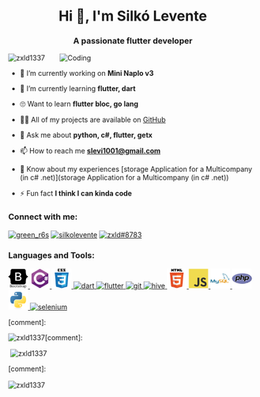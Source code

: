 
<h1 align="center">Hi 👋, I'm Silkó Levente</h1>
<h3 align="center">A passionate flutter developer</h3>

<img align="right" alt="Coding" width="400" src="https://cdn.dribbble.com/users/330915/screenshots/3587000/10_coding_dribbble.gif">

<p align="left"> <img src="https://komarev.com/ghpvc/?username=zxld1337&label=Profile%20views&color=0e75b6&style=flat" alt="zxld1337" /> </p>

- 🔭 I’m currently working on **Mini Naplo v3**

- 🌱 I’m currently learning **flutter, dart**

- 🙄 Want to learn **flutter bloc, go lang**

- 👨‍💻 All of my projects are available on [GitHub](GitHub)

- 💬 Ask me about **python, c#, flutter, getx**

- 📫 How to reach me **slevi1001@gmail.com**

- 📄 Know about my experiences [storage Application for a Multicompany (in c# .net)](storage Application for a Multicompany (in c# .net))

- ⚡ Fun fact **I think I can kinda code**

<h3 align="left">Connect with me:</h3>
<p align="left">
<a href="https://twitter.com/green_r6s" target="blank"><img align="center" src="https://raw.githubusercontent.com/rahuldkjain/github-profile-readme-generator/master/src/images/icons/Social/twitter.svg" alt="green_r6s" height="30" width="40" /></a>
<a href="https://instagram.com/silkolevente" target="blank"><img align="center" src="https://raw.githubusercontent.com/rahuldkjain/github-profile-readme-generator/master/src/images/icons/Social/instagram.svg" alt="silkolevente" height="30" width="40" /></a>
<a href="https://discord.gg/zxld#8783" target="blank"><img align="center" src="https://raw.githubusercontent.com/rahuldkjain/github-profile-readme-generator/master/src/images/icons/Social/discord.svg" alt="zxld#8783" height="30" width="40" /></a>
</p>

<h3 align="left">Languages and Tools:</h3>
<p align="left"> <a href="https://getbootstrap.com" target="_blank" rel="noreferrer"> <img src="https://raw.githubusercontent.com/devicons/devicon/master/icons/bootstrap/bootstrap-plain-wordmark.svg" alt="bootstrap" width="40" height="40"/> </a> <a href="https://www.w3schools.com/cs/" target="_blank" rel="noreferrer"> <img src="https://raw.githubusercontent.com/devicons/devicon/master/icons/csharp/csharp-original.svg" alt="csharp" width="40" height="40"/> </a> <a href="https://www.w3schools.com/css/" target="_blank" rel="noreferrer"> <img src="https://raw.githubusercontent.com/devicons/devicon/master/icons/css3/css3-original-wordmark.svg" alt="css3" width="40" height="40"/> </a> <a href="https://dart.dev" target="_blank" rel="noreferrer"> <img src="https://www.vectorlogo.zone/logos/dartlang/dartlang-icon.svg" alt="dart" width="40" height="40"/> </a> <a href="https://flutter.dev" target="_blank" rel="noreferrer"> <img src="https://www.vectorlogo.zone/logos/flutterio/flutterio-icon.svg" alt="flutter" width="40" height="40"/> </a> <a href="https://git-scm.com/" target="_blank" rel="noreferrer"> <img src="https://www.vectorlogo.zone/logos/git-scm/git-scm-icon.svg" alt="git" width="40" height="40"/> </a> <a href="https://hive.apache.org/" target="_blank" rel="noreferrer"> <img src="https://www.vectorlogo.zone/logos/apache_hive/apache_hive-icon.svg" alt="hive" width="40" height="40"/> </a> <a href="https://www.w3.org/html/" target="_blank" rel="noreferrer"> <img src="https://raw.githubusercontent.com/devicons/devicon/master/icons/html5/html5-original-wordmark.svg" alt="html5" width="40" height="40"/> </a> <a href="https://developer.mozilla.org/en-US/docs/Web/JavaScript" target="_blank" rel="noreferrer"> <img src="https://raw.githubusercontent.com/devicons/devicon/master/icons/javascript/javascript-original.svg" alt="javascript" width="40" height="40"/> </a> <a href="https://www.mysql.com/" target="_blank" rel="noreferrer"> <img src="https://raw.githubusercontent.com/devicons/devicon/master/icons/mysql/mysql-original-wordmark.svg" alt="mysql" width="40" height="40"/> </a> <a href="https://www.php.net" target="_blank" rel="noreferrer"> <img src="https://raw.githubusercontent.com/devicons/devicon/master/icons/php/php-original.svg" alt="php" width="40" height="40"/> </a> <a href="https://www.python.org" target="_blank" rel="noreferrer"> <img src="https://raw.githubusercontent.com/devicons/devicon/master/icons/python/python-original.svg" alt="python" width="40" height="40"/> </a> <a href="https://www.selenium.dev" target="_blank" rel="noreferrer"> <img src="https://raw.githubusercontent.com/detain/svg-logos/780f25886640cef088af994181646db2f6b1a3f8/svg/selenium-logo.svg" alt="selenium" width="40" height="40"/> </a> </p>

[comment]:<p><img align="left" src="https://github-readme-stats.vercel.app/api/top-langs?username=zxld1337&show_icons=true&locale=en&layout=compact" alt="zxld1337" /></p>

[comment]:<p>&nbsp;<img align="center" src="https://github-readme-stats.vercel.app/api?username=zxld1337&show_icons=true&locale=en" alt="zxld1337" /></p>

[comment]:<p><img align="center" src="https://github-readme-streak-stats.herokuapp.com/?user=zxld1337&" alt="zxld1337" /></p>
